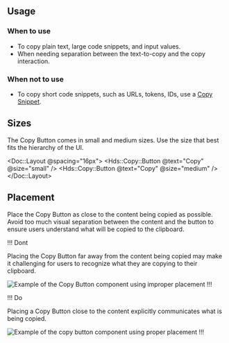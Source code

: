 ## Usage

### When to use

- To copy plain text, large code snippets, and input values.
- When needing separation between the text-to-copy and the copy interaction.

### When not to use

- To copy short code snippets, such as URLs, tokens, IDs, use a [Copy Snippet](/components/copy/snippet).

## Sizes

The Copy Button comes in small and medium sizes. Use the size that best fits the hierarchy of the UI. 

<Doc::Layout @spacing="16px">
  <Hds::Copy::Button @text="Copy" @size="small" />
  <Hds::Copy::Button @text="Copy" @size="medium" />
</Doc::Layout>

## Placement 

Place the Copy Button as close to the content being copied as possible. Avoid too much visual separation between the content and the button to ensure users understand what will be copied to the clipboard.

!!! Dont

Placing the Copy Button far away from the content being copied may make it challenging for users to recognize what they are copying to their clipboard.

![Example of the Copy Button component using improper placement](/assets/components/copy/copy-button-placement-dont.png)
!!!

!!! Do

Placing a Copy Button close to the content explicitly communicates what is being copied.

![Example of the copy button component using proper placement](/assets/components/copy/copy-button-placement-do.png)
!!!
